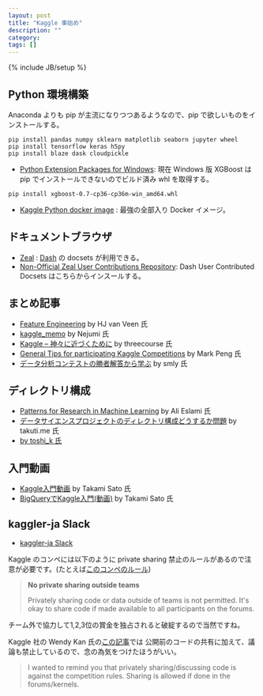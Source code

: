 ```yaml
---
layout: post
title: "Kaggle 事始め"
description: ""
category: 
tags: []
---
```

{% include JB/setup %}

## Python 環境構築

Anaconda よりも pip が主流になりつつあるようなので、pip で欲しいものをインストールする。

~~~
pip install pandas numpy sklearn matplotlib seaborn jupyter wheel
pip install tensorflow keras h5py
pip install blaze dask cloudpickle
~~~

* [Python Extension Packages for Windows](https://www.lfd.uci.edu/~gohlke/pythonlibs/):
現在 Windows 版 XGBoost は pip でインストールできないのでビルド済み whl を取得する。

~~~
pip install xgboost-0.7-cp36-cp36m-win_amd64.whl
~~~

* [Kaggle Python docker image](https://github.com/Kaggle/docker-python) : 最強の全部入り Docker イメージ。

## ドキュメントブラウザ

* [Zeal](https://zealdocs.org/) : [Dash](https://kapeli.com/dash) の docsets が利用できる。
* [Non-Official Zeal User Contributions Repository](https://zealusercontributions.herokuapp.com/):
Dash User Contributed Docsets はこちらからインスールする。


## まとめ記事

* [Feature Engineering](https://www.slideshare.net/HJvanVeen/feature-engineering-72376750) by HJ van Veen 氏
* [kaggle_memo](https://github.com/nejumi/kaggle_memo) by Nejumi 氏
* [Kaggle – 神々に近づくために](http://threeprogramming.lolipop.jp/blog/?p=921) by threecourse 氏
* [General Tips for participating Kaggle Competitions](https://www.slideshare.net/markpeng/general-tips-for-participating-kaggle-competitions) by Mark Peng 氏
* [データ分析コンテストの勝者解答から学ぶ](https://speakerdeck.com/smly/detafen-xi-kontesutofalse-sheng-zhe-jie-da-karaxue-bu) by smly 氏


## ディレクトリ構成

* [Patterns for Research in Machine Learning](http://arkitus.com/patterns-for-research-in-machine-learning/) by Ali Eslami 氏
* [データサイエンスプロジェクトのディレクトリ構成どうするか問題](https://takuti.me/note/data-science-project-structure/) by takuti.me 氏
* [by toshi_k 氏](https://twitter.com/toshi_k_datasci/status/885121730368294913)

## 入門動画

* [Kaggle入門動画](http://yutori-datascience.hatenablog.com/entry/2017/10/24/215647) by Takami Sato 氏
* [BigQueryでKaggle入門(動画)](https://www.youtube.com/playlist?list=PLkBjLQIGEjJl0UNGLFBZ309WmLuY9sq77) by Takami Sato 氏

## kaggler-ja Slack

* [kaggler-ja Slack](http://yutori-datascience.hatenablog.com/entry/2017/08/23/143146)

Kaggle のコンペには以下のように private sharing 禁止のルールがあるので注意が必要です。(たとえば[このコンペのルール](https://www.kaggle.com/c/titanic/rules))

> **No private sharing outside teams**
>
> Privately sharing code or data outside of teams is not permitted. It's okay to share code if made available to all participants on the forums.

チーム外で協力して1,2,3位の賞金を独占されると破綻するので当然ですね。

Kaggle 社の Wendy Kan 氏の[この記事](https://www.kaggle.com/c/planet-understanding-the-amazon-from-space/discussion/34613)では
公開前のコードの共有に加えて、議論も禁止しているので、念の為気をつけたほうがいい。

> I wanted to remind you that privately sharing/discussing code is against the competition rules. Sharing is allowed if done in the forums/kernels.
